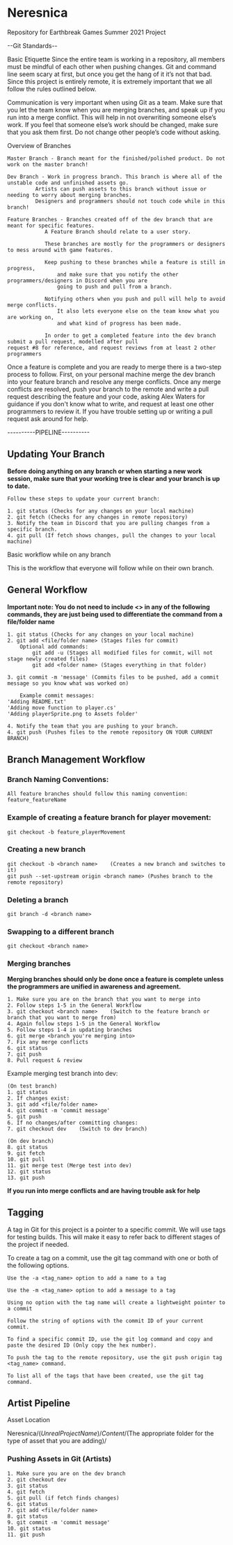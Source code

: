 # Neresnica

Repository for Earthbreak Games Summer 2021 Project

--Git Standards--

Basic Etiquette
Since the entire team is working in a repository, all members must be mindful of each other when pushing changes. Git and command line seem scary at first, but once you get the hang of it it’s not that bad. Since this project is entirely remote, it is extremely important that we all follow the rules outlined below.

Communication is very important when using Git as a team. Make sure that you let the team know when you are merging branches, and speak up if you run into a merge conflict. This will help in not overwriting someone else’s work. If you feel that someone else’s work should be changed, make sure that you ask them first. Do not change other people’s code without asking.

Overview of Branches

	Master Branch - Branch meant for the finished/polished product. Do not work on the master branch!

	Dev Branch - Work in progress branch. This branch is where all of the unstable code and unfinished assets go.
		     Artists can push assets to this branch without issue or needing to worry about merging branches.
		     Designers and programmers should not touch code while in this branch!

	Feature Branches - Branches created off of the dev branch that are meant for specific features.
			   	A Feature Branch should relate to a user story.

			   	These branches are mostly for the programmers or designers to mess around with game features.

			   	Keep pushing to these branches while a feature is still in progress,
			   		and make sure that you notify the other programmers/designers in Discord when you are
			   		going to push and pull from a branch.

			   	Notifying others when you push and pull will help to avoid merge conflicts.
			   		It also lets everyone else on the team know what you are working on,
					and what kind of progress has been made.
					
				In order to get a completed feature into the dev branch submit a pull request, modelled after pull 						request #8 for reference, and request reviews from at least 2 other programmers

Once a feature is complete and you are ready to merge there is a two-step process to follow. First, on your personal machine merge the dev branch into your feature branch and resolve any merge conflicts. Once any merge conflicts are resolved, push your branch to the remote and write a pull request describing the feature and your code, asking Alex Waters for guidance if you don't know what to write, and request at least one other programmers to review it. If you have trouble setting up or writing a pull request ask around for help.


----------PIPELINE----------

## Updating Your Branch

**Before doing anything on any branch or when starting a new work session, make sure that your working tree is clear and your branch is up to date.**

	Follow these steps to update your current branch:

	1. git status (Checks for any changes on your local machine)
	2. git fetch (Checks for any changes in remote repository)
	3. Notify the team in Discord that you are pulling changes from a specific branch.
	4. git pull (If fetch shows changes, pull the changes to your local machine)


Basic workflow while on any branch

This is the workflow that everyone will follow while on their own branch.

## General Workflow

**Important note: You do not need to include <> in any of the following commands, they are just being used to differentiate the command from a file/folder name**

	1. git status (Checks for any changes on your local machine)
	2. git add <file/folder name> (Stages files for commit)
 		Optional add commands:
			git add -u (Stages all modified files for commit, will not stage newly created files)
			git add <folder name> (Stages everything in that folder)

	3. git commit -m 'message' (Commits files to be pushed, add a commit message so you know what was worked on)

		Example commit messages:
	'Adding README.txt'
	'Adding move function to player.cs'
	'Adding playerSprite.png to Assets folder'

	4. Notify the team that you are pushing to your branch.
	4. git push (Pushes files to the remote repository ON YOUR CURRENT BRANCH)


## Branch Management Workflow

### Branch Naming Conventions:

	All feature branches should follow this naming convention: feature_featureName

### Example of creating a feature branch for player movement:

	git checkout -b feature_playerMovement

### Creating a new branch

	git checkout -b <branch name>    (Creates a new branch and switches to it)
	git push --set-upstream origin <branch name> (Pushes branch to the remote repository)

### Deleting a branch

	git branch -d <branch name>

### Swapping to a different branch

	git checkout <branch name>

### Merging branches

**Merging branches should only be done once a feature is complete unless the programmers are unified in awareness and agreement.**

	1. Make sure you are on the branch that you want to merge into
	2. Follow steps 1-5 in the General Workflow
	3. git checkout <branch name>    (Switch to the feature branch or branch that you want to merge from)
	4. Again follow steps 1-5 in the General Workflow
	5. Follow steps 1-4 in updating branches
	6. git merge <branch you're merging into>
	7. Fix any merge conflicts
	6. git status
	7. git push
	8. Pull request & review

Example merging test branch into dev:

	(On test branch)
	1. git status
	2. If changes exist:
	3. git add <file/folder name>
	4. git commit -m 'commit message'
	5. git push
	6. If no changes/after committing changes:
	7. git checkout dev    (Switch to dev branch)

	(On dev branch)
	8. git status
	9. git fetch
	10. git pull
	11. git merge test (Merge test into dev)
	12. git status
	13. git push

**If you run into merge conflicts and are having trouble ask for help**

## Tagging

A tag in Git for this project is a pointer to a specific commit.
We will use tags for testing builds. This will make it easy to refer back to different stages of the project if needed.

To create a tag on a commit, use the git tag command with one or both of the following options.

	Use the -a <tag_name> option to add a name to a tag

	Use the -m <tag_name> option to add a message to a tag

	Using no option with the tag name will create a lightweight pointer to a commit

	Follow the string of options with the commit ID of your current commit.

	To find a specific commit ID, use the git log command and copy and paste the desired ID (Only copy the hex number).

	To push the tag to the remote repository, use the git push origin tag <tag_name> command.

	To list all of the tags that have been created, use the git tag command.

## Artist Pipeline

Asset Location

Neresnica/$(Unreal Project Name)/Content/$(The appropriate folder for the type of asset that you are adding)/

### Pushing Assets in Git (Artists)

	1. Make sure you are on the dev branch
	2. git checkout dev
	3. git status
	4. git fetch
	5. git pull (if fetch finds changes)
	6. git status
	7. git add <file/folder name>
	8. git status
	9. git commit -m 'commit message'
	10. git status
	11. git push
